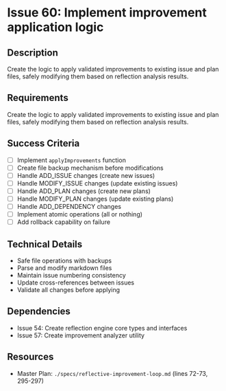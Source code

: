 # Issue 60: Implement improvement application logic

## Description
Create the logic to apply validated improvements to existing issue and plan files, safely modifying them based on reflection analysis results.

## Requirements

Create the logic to apply validated improvements to existing issue and plan files, safely modifying them based on reflection analysis results.

## Success Criteria
- [ ] Implement `applyImprovements` function
- [ ] Create file backup mechanism before modifications
- [ ] Handle ADD_ISSUE changes (create new issues)
- [ ] Handle MODIFY_ISSUE changes (update existing issues)
- [ ] Handle ADD_PLAN changes (create new plans)
- [ ] Handle MODIFY_PLAN changes (update existing plans)
- [ ] Handle ADD_DEPENDENCY changes
- [ ] Implement atomic operations (all or nothing)
- [ ] Add rollback capability on failure

## Technical Details
- Safe file operations with backups
- Parse and modify markdown files
- Maintain issue numbering consistency
- Update cross-references between issues
- Validate all changes before applying

## Dependencies
- Issue 54: Create reflection engine core types and interfaces
- Issue 57: Create improvement analyzer utility

## Resources
- Master Plan: `./specs/reflective-improvement-loop.md` (lines 72-73, 295-297)
